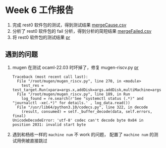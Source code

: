 # Week 6 工作报告

1. 完成 rest0 软件包的测试，得到测试结果 [mergeCause.csv](./mergeCause.csv)
2. 分析了 rest0 软件包的 fail 分析，得到分析的简短结果 [mergeFailed.csv](./mergeFailed.csv)
3. 将 rest0 软件包的测试结果 [pr](https://github.com/KotorinMinami/res_list/pull/9)

## 遇到的问题

1. mugen 在测试 ocaml-22.03 时坏掉了，修复 mugen-riscv.py [pr](https://github.com/brsf11/mugen-riscv/pull/14)
   ```
   Traceback (most recent call last):
     File "/root/mugen/mugen_riscv.py", line 270, in <module>
       test_res = test_target.Run(xpara=args.x,addDisk=args.addDisk,multiMachine=args.multiMachine,addNic=args.addNic)
     File "/root/mugen/mugen_riscv.py", line 189, in Run
       log_found = re.search(r'See "systemctl status (.*)" and "journalctl -xe(.*)" for details.' , log_data.read())
     File "/usr/lib64/python3.10/codecs.py", line 322, in decode
       (result, consumed) = self._buffer_decode(data, self.errors, final)
   UnicodeDecodeError: 'utf-8' codec can't decode byte 0x84 in position 2031: invalid start byte
   ```
2. 遇到和杨栋一样的 ``machine num`` 不 work 的问题， 配置了 ``machine num`` 的测试用例被直接跳过
